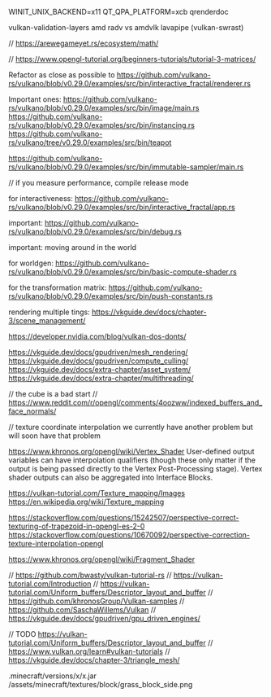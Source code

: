 

 WINIT_UNIX_BACKEND=x11 QT_QPA_PLATFORM=xcb qrenderdoc


vulkan-validation-layers
amd radv vs amdvlk
lavapipe (vulkan-swrast)

// https://arewegameyet.rs/ecosystem/math/

// https://www.opengl-tutorial.org/beginners-tutorials/tutorial-3-matrices/


Refactor as close as possible to https://github.com/vulkano-rs/vulkano/blob/v0.29.0/examples/src/bin/interactive_fractal/renderer.rs


Important ones:
https://github.com/vulkano-rs/vulkano/blob/v0.29.0/examples/src/bin/image/main.rs
https://github.com/vulkano-rs/vulkano/blob/v0.29.0/examples/src/bin/instancing.rs
https://github.com/vulkano-rs/vulkano/tree/v0.29.0/examples/src/bin/teapot

https://github.com/vulkano-rs/vulkano/blob/v0.29.0/examples/src/bin/immutable-sampler/main.rs

// if you measure performance, compile release mode

for interactiveness: https://github.com/vulkano-rs/vulkano/blob/v0.29.0/examples/src/bin/interactive_fractal/app.rs

important: https://github.com/vulkano-rs/vulkano/blob/v0.29.0/examples/src/bin/debug.rs

important: moving around in the world

for worldgen: https://github.com/vulkano-rs/vulkano/blob/v0.29.0/examples/src/bin/basic-compute-shader.rs

for the transformation matrix: https://github.com/vulkano-rs/vulkano/blob/v0.29.0/examples/src/bin/push-constants.rs

rendering multiple tings: https://vkguide.dev/docs/chapter-3/scene_management/

https://developer.nvidia.com/blog/vulkan-dos-donts/


https://vkguide.dev/docs/gpudriven/mesh_rendering/
https://vkguide.dev/docs/gpudriven/compute_culling/
https://vkguide.dev/docs/extra-chapter/asset_system/
https://vkguide.dev/docs/extra-chapter/multithreading/



// the cube is a bad start
// https://www.reddit.com/r/opengl/comments/4oozww/indexed_buffers_and_face_normals/

// texture coordinate interpolation
we currently have another problem but will soon have that problem

https://www.khronos.org/opengl/wiki/Vertex_Shader
User-defined output variables can have interpolation qualifiers (though these only matter if the output is being passed directly to the Vertex Post-Processing stage). Vertex shader outputs can also be aggregated into Interface Blocks.

https://vulkan-tutorial.com/Texture_mapping/Images
https://en.wikipedia.org/wiki/Texture_mapping

https://stackoverflow.com/questions/15242507/perspective-correct-texturing-of-trapezoid-in-opengl-es-2-0
https://stackoverflow.com/questions/10670092/perspective-correction-texture-interpolation-opengl

https://www.khronos.org/opengl/wiki/Fragment_Shader

// https://github.com/bwasty/vulkan-tutorial-rs
// https://vulkan-tutorial.com/Introduction
// https://vulkan-tutorial.com/Uniform_buffers/Descriptor_layout_and_buffer
// https://github.com/khronosGroup/Vulkan-samples
// https://github.com/SaschaWillems/Vulkan
// https://vkguide.dev/docs/gpudriven/gpu_driven_engines/

// TODO https://vulkan-tutorial.com/Uniform_buffers/Descriptor_layout_and_buffer
// https://www.vulkan.org/learn#vulkan-tutorials
// https://vkguide.dev/docs/chapter-3/triangle_mesh/

.minecraft/versions/x/x.jar
/assets/minecraft/textures/block/grass_block_side.png